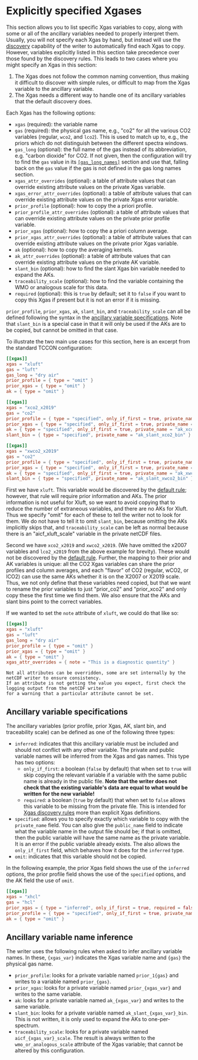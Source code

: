 # Explicitly specified Xgases

This section allows you to list specific Xgas variables to copy, along with some or all of the ancillary variables needed to properly interpret them. 
Usually, you will not specify each Xgas by hand, but instead will use the [discovery](/write_public_netcdf/xgas_discovery.html) capability of the writer to automatically find each Xgas to copy.
However, variables explicitly listed in this section take precedence over those found by the discovery rules.
This leads to two cases where you might specify an Xgas in this section:

1. The Xgas does not follow the common naming convention, thus making it difficult to discover with simple rules, or difficult
   to map from the Xgas variable to the ancillary variable.
2. The Xgas needs a different way to handle one of its ancillary variables that the default discovery does.

Each Xgas has the following options:

- `xgas` (required): the variable name
- `gas` (required): the physical gas name, e.g., "co2" for all the various CO2 variables (regular, `wco2`, and `lco2`).
  This is used to match up to, e.g., the priors which do not distinguish between the different spectra windows.
- `gas_long` (optional): the full name of the gas instead of its abbreviation, e.g. "carbon dioxide" for CO2. If not given,
  then the configuration will try to find the `gas` value in its [`[gas_long_names]`](/write_public_netcdf/gas_proper_names.html) section and use that,
  falling back on the `gas` value if the gas is not defined in the gas long names section.
- `xgas_attr_overrides` (optional): a table of attribute values that can override existing attribute values on the private Xgas variable.
- `xgas_error_attr_overrides` (optional): a table of attribute values that can override existing attribute values on the private Xgas error variable.
- `prior_profile` (optional): how to copy the a priori profile.
- `prior_profile_attr_overrides` (optional): a table of attribute values that can override existing attribute values on the private prior profile variable.
- `prior_xgas` (optional): how to copy the a priori column average.
- `prior_xgas_attr_overrides` (optional): a table of attribute values that can override existing attribute values on the private prior Xgas variable.
- `ak` (optional): how to copy the averaging kernels.
- `ak_attr_overrides` (optional): a table of attribute values that can override existing attribute values on the private AK variable.
- `slant_bin` (optional): how to find the slant Xgas bin variable needed to expand the AKs.
- `traceability_scale` (optional): how to find the variable containing the WMO or analogous scale for this data.
- `required` (optional): this is `true` by default; set it to `false` if you want to copy this Xgas if present but it is not an error if it is missing.

`prior_profile`, `prior_xgas`, `ak`, `slant_bin`, and `traceability_scale` can all be defined following the syntax in the [ancillary variable specifications](#ancillary-variable-specifications).
Note that `slant_bin` is a special case in that it will only be used if the AKs are to be copied, but cannot be omitted in that case.

To illustrate the two main use cases for this section, here is an excerpt from the standard TCCON configuration:

```toml
[[xgas]]
xgas = "xluft"
gas = "luft"
gas_long = "dry air"
prior_profile = { type = "omit" }
prior_xgas = { type = "omit" }
ak = { type = "omit" }

[[xgas]]
xgas = "xco2_x2019"
gas = "co2"
prior_profile = { type = "specified", only_if_first = true, private_name = "prior_1co2", public_name = "prior_co2" }
prior_xgas = { type = "specified", only_if_first = true, private_name = "prior_xco2_x2019", public_name = "prior_xco2" }
ak = { type = "specified", only_if_first = true, private_name = "ak_xco2" }
slant_bin = { type = "specified", private_name = "ak_slant_xco2_bin" }

[[xgas]]
xgas = "xwco2_x2019"
gas = "co2"
prior_profile = { type = "specified", only_if_first = true, private_name = "prior_1co2", public_name = "prior_co2" }
prior_xgas = { type = "specified", only_if_first = true, private_name = "prior_xwco2_x2019", public_name = "prior_xco2" }
ak = { type = "specified", only_if_first = true, private_name = "ak_xwco2" }
slant_bin = { type = "specified", private_name = "ak_slant_xwco2_bin" }
```

First we have `xluft`.
This variable would be discovered by the [default rule](/write_public_netcdf/xgas_discovery.html#rules); however, that rule will require prior information and AKs.
The prior information is not useful for Xluft, so we want to avoid copying that to reduce the number of extraneous variables, and there are no AKs for Xluft.
Thus we specify "omit" for each of these to tell the writer not to look for them.
We do not have to tell it to omit `slant_bin`, because omitting the AKs implicitly skips that, and `traceability_scale` can be left as normal because there is an "aicf_xluft_scale" variable in the private netCDF files.

Second we have `xco2_x2019` and `xwco2_x2019`.
(We have omitted the x2007 variables and `lco2_x2019` from the above example for brevity).
These would not be discovered by the [default rule](/write_public_netcdf/xgas_discovery.html#rules).
Further, the mapping to their prior and AK variables is unique: all the CO2 Xgas variables can share the prior profiles and column averages, and each "flavor" of CO2 (regular, wCO2, or lCO2) can use the same AKs whether it is on the X2007 or X2019 scale.
Thus, we not only define that these variables need copied, but that we want to rename the prior variables to just "prior_co2" and "prior_xco2" and only copy these the first time we find them.
We also ensure that the AKs and slant bins point to the correct variables.

If we wanted to set the `note` attribute of `xluft`, we could do that like so:

```toml
[[xgas]]
xgas = "xluft"
gas = "luft"
gas_long = "dry air"
prior_profile = { type = "omit" }
prior_xgas = { type = "omit" }
ak = { type = "omit" }
xgas_attr_overrides = { note = "This is a diagnostic quantity" }
```

```admonish note
Not all attributes can be overridden, some are set internally by the netCDF writer to ensure consistency.
If an attribute is not getting the value you expect, first check the logging output from the netCDF writer
for a warning that a particular attribute cannot be set.
```


## Ancillary variable specifications

The ancillary variables (prior profile, prior Xgas, AK, slant bin, and traceability scale) can be defined as one of the following three types:

- `inferred`: indicates that this ancillary variable must be included and should not conflict with any other
  variable. The private and public variable names will be inferred from the Xgas and gas names. This type has
  two options:
    - `only_if_first`: a boolean (`false` by default) that when set to `true` will skip copying the relevant
      variable if a variable with the same public name is already in the public file.
      **Note that the writer does not check that the existing variable's data are equal to what would be written for the new variable!**
    - `required`: a boolean (`true` by default) that when set to `false` allows this variable to be missing
      from the private file. This is intended for [Xgas discovery rules](/write_public_netcdf/xgas_discovery.html#rules)
      more than explicit Xgas definitions.
- `specified`: allows you to specify exactly which variable to copy with the `private_name` field. You can also
  give the `public_name` field to indicate what the variable name in the output file should be; if that is omitted,
  then the public variable will have the same name as the private variable. It is an error if the public variable
  already exists. The also allows the `only_if_first` field, which behaves how it does for the `inferred` type.
- `omit`: indicates that this variable should not be copied.

In the following example, the prior Xgas field shows the use of the `inferred` options, the prior profile field
shows the use of the `specified` options, and the AK field the use of `omit`.

```toml
[[xgas]]
xgas = "xhcl"
gas = "hcl"
prior_xgas = { type = "inferred", only_if_first = true, required = false }
prior_profile = { type = "specified", only_if_first = true, private_name = "prior_1hcl", public_name = "prior_hcl" }
ak = { type = "omit" }
```
  
## Ancillary variable name inference

The writer uses the following rules when asked to infer ancillary variable names.
In these, `{xgas_var}` indicates the Xgas variable name and `{gas}` the physical gas name.

- `prior_profile`: looks for a private variable named `prior_1{gas}` and writes to a variable named `prior_{gas}`.
- `prior_xgas`: looks for a private variable named `prior_{xgas_var}` and writes to the same variable.
- `ak`: looks for a private variable named `ak_{xgas_var}` and writes to the same variable.
- `slant_bin`: looks for a private variable named `ak_slant_{xgas_var}_bin`. This is not written, it is only used to expand
  the AKs to one-per-spectrum.
- `traceability_scale`: looks for a private variable named `aicf_{xgas_var}_scale`. The result is always written to the
  `wmo_or_analogous_scale` attribute of the Xgas variable; that cannot be altered by this configuration.